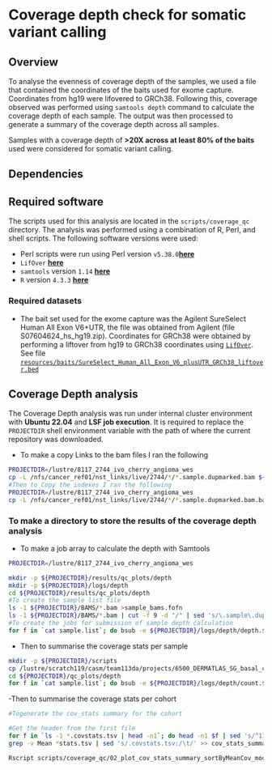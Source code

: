 # Coverage depth check for somatic variant calling	

## Overview

To analyse the evenness of coverage depth of the samples, we used a file that contained the coordinates of the baits used for exome capture. Coordinates from hg19 were lifovered to GRCh38. Following this, coverage observed was performed using `samtools depth` command to calculate the coverage depth of each sample. The output was then processed to generate a summary of the coverage depth across all samples.

Samples with a coverage depth of **>20X across at least 80% of the baits** used were considered for somatic variant calling. 

## Dependencies

## Required software

The scripts used for this analysis are located in the `scripts/coverage_qc` directory. The analysis was performed using a combination of R, Perl, and shell scripts. The following software versions were used:

- Perl scripts were run using Perl version `v5.38.0`[**here**](https://www.perl.org/)
- `LifOver` [**here**](https://genome.ucsc.edu/cgi-bin/hgLiftOver)
- `samtools` version `1.14` [**here**](https://www.htslib.org/)
- `R` version `4.3.3` [**here**](https://www.r-project.org/)

### Required datasets

- The bait set used for the exome capture was the Agilent SureSelect Human All Exon V6+UTR, the file was obtained from Agilent (file S07604624_hs_hg19.zip). Coordinates for GRCh38 were obtained by performing a liftover from hg19 to GRCh38 coordinates using [`LifOver`](https://genome.ucsc.edu/cgi-bin/hgLiftOver). See file [`resources/baits/SureSelect_Human_All_Exon_V6_plusUTR_GRCh38_liftover.bed`](resources/baits/SureSelect_Human_All_Exon_V6_plusUTR_GRCh38_liftover.bed) 

## Coverage Depth analysis

The Coverage Depth analysis was run under internal cluster environment with **Ubuntu 22.04** and **LSF job execution**. It is required to replace the `PROJECTDIR` shell environment variable with the path of where the current repository was downloaded. 

- To make a copy Links to the bam files I ran the following 
```bash
PROJECTDIR=/lustre/8117_2744_ivo_cherry_angioma_wes
cp -L /nfs/cancer_ref01/nst_links/live/2744/*/*.sample.dupmarked.bam ${PROJECTDIR}/BAMS/
#Then to Copy the indexes I ran the following
PROJECTDIR=/lustre/8117_2744_ivo_cherry_angioma_wes
cp -L /nfs/cancer_ref01/nst_links/live/2744/*/*.sample.dupmarked.bam.bai ${PROJECTDIR}/BAMS/
```
### To make a directory to store the results of the coverage depth analysis

- To make a job array to calculate the depth with Samtools 

```bash
PROJECTDIR=/lustre/8117_2744_ivo_cherry_angioma_wes

mkdir -p ${PROJECTDIR}/results/qc_plots/depth
mkdir -p ${PROJECTDIR}/logs/depth
cd ${PROJECTDIR}/results/qc_plots/depth
#To create the sample list file 
ls -1 ${PROJECTDIR}/BAMS/*.bam >sample_bams.fofn
ls -1 ${PROJECTDIR}/BAMS/*.bam | cut -f 9 -d "/" | sed 's/\.sample\.dupmarked\.bam//' >sample.list
#To create the jobs for submission of sample depth calculation
for f in `cat sample.list`; do bsub -e ${PROJECTDIR}/logs/depth/depth.$f.e -o ${PROJECTDIR}/logs/depth/depth.$f.o -n 2 -M2000 -R"select[mem>2000] rusage[mem=2000]" "module load samtools/1.14; samtools depth -a -b ${PROJECTDIR}/required_datasets/SureSelect_Human_All_Exon_V6_plusUTR_GRCh38_liftover.bed -o $f.depth.tsv -J -s -@ 2 ${PROJECTDIR}/BAMS/$f.sample.dupmarked.bam"; done

```
- Then to  summarise the coverage stats per sample

```bash
mkdir -p ${PROJECTDIR}/scripts
cp /lustre/scratch119/casm/team113da/projects/6500_DERMATLAS_SG_basal_cell_adenoma_and_adenocarcinoma_WES/SCRIPTS/DEPTH/* ${PROJECTDIR}/scripts
cd ${PROJECTDIR}/qc_plots/depth
for f in `cat sample.list`; do bsub -e ${PROJECTDIR}/logs/depth/count.$f.e -o ${PROJECTDIR}/logs/depth/count.$f.o -M2000 -R"select[mem>2000] rusage[mem=2000]" -q small "${PROJECTDIR}/scripts/count_region_coverage.pl $f.depth.tsv > $f.covstats.tsv"; done
```
-Then to summarise the coverage stats per cohort
```bash
#Togenerate the cov_stats summary for the cohort

#Get the header from the first file
for f in `ls -1 *.covstats.tsv | head -n1`; do head -n1 $f | sed 's/^11/Sample\t11/' >cov_stats_summary.tsv; done
grep -v Mean *stats.tsv | sed 's/.covstats.tsv:/\t/' >> cov_stats_summary.tsv

Rscript scripts/coverage_qc/02_plot_cov_stats_summary_sortByMeanCov_mod.R
```
